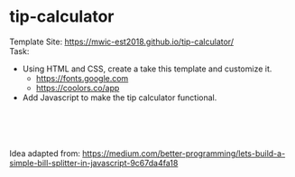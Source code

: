# tip-calculator
Template Site: https://mwic-est2018.github.io/tip-calculator/ <br>
Task: <br>
- Using HTML and CSS, create a take this template and customize it. <br>
  - https://fonts.google.com <br>
  - https://coolors.co/app <br>
- Add Javascript to make the tip calculator functional. <br>



<br><br><br><br>
Idea adapted from: https://medium.com/better-programming/lets-build-a-simple-bill-splitter-in-javascript-9c67da4fa18
